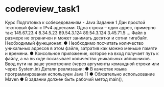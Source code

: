 # codereview_task1
Курс Подготовка к собеседованиям - Java Задание 1 Дан простой текстовый файл с IPv4 адресами. Одна строка – один адрес,
примерно так:
145.67.23.4 8.34.5.23 89.54.3.124 89.54.3.124 3.45.71.5 ... Файл в размере не ограничен и может занимать десятки и сотни
гигабайт. Необходимый функционал:
● Необходимо посчитать количество уникальных адресов в этом файле, затратив как можно меньше памяти и времени. ●
Консольное приложение, которое на вход получает путь к файлу, а на выходе показывает количество уникальных айпишников.
Ввод пути на ваше усмотрение
(через аргументы командной строки или через System.in)
Детали реализации:
● В качестве языка программирования используем Java 11 ● Обязательно использование Maven ● В задании должен быть рабочий
метод main(),